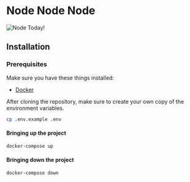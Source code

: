 # Node Node Node

![Node Today!](https://i.imgflip.com/1z4t3a.jpg)

## Installation

### Prerequisites

Make sure you have these things installed:
- [Docker](https://docs.docker.com/engine/installation/)

After cloning the repository, make sure to create your own copy of the environment variables.

```bash
cp .env.example .env
```

#### Bringing up the project

```bash
docker-compose up
```

#### Bringing down the project

```bash
docker-compose down
```
